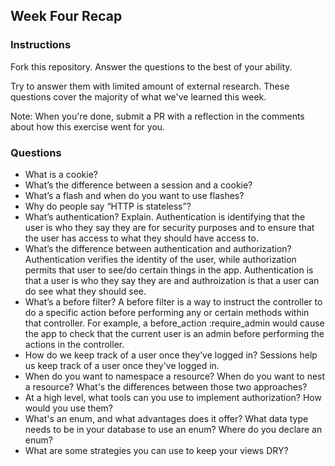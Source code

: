 ## Week Four Recap

### Instructions
Fork this repository. Answer the questions to the best of your ability.

Try to answer them with limited amount of external research. These questions cover the majority of what we've learned this week.

Note: When you're done, submit a PR with a reflection in the comments about how this exercise went for you.

### Questions

* What is a cookie?
* What’s the difference between a session and a cookie?
* What’s a flash and when do you want to use flashes?
* Why do people say “HTTP is stateless”?
* What’s authentication? Explain.
  Authentication is identifying that the user is who they say they are for security purposes and to ensure that the user has access to what they should have access to. 
* What’s the difference between authentication and authorization?
  Authentication verifies the identity of the user, while authorization permits that user to see/do certain things in the app. Authentication is that a user is who they say they are and authroization is that a user can do see what they should see. 
* What’s a before filter?
 A before filter is a way to instruct the controller to do a specific action before performing any or certain methods within that controller. For example, a before_action :require_admin would cause the app to check that the current user is an admin before performing the actions in the controller. 
* How do we keep track of a user once they’ve logged in?
  Sessions help us keep track of a user once they've logged in. 
* When do you want to namespace a resource? When do you want to nest a resource? What's the differences between those two approaches?
* At a high level, what tools can you use to implement authorization? How would you use them?
* What's an enum, and what advantages does it offer? What data type needs to be in your database to use an enum? Where do you declare an enum?
* What are some strategies you can use to keep your views DRY?
